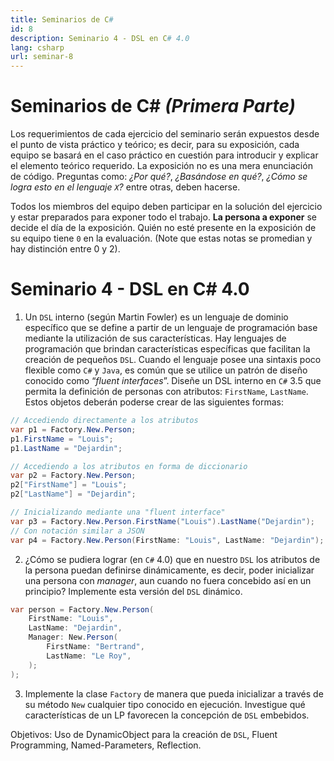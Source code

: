 ```yaml
---
title: Seminarios de C#
id: 8
description: Seminario 4 - DSL en C# 4.0
lang: csharp
url: seminar-8
---
```


# Seminarios de C# _(Primera Parte)_

Los requerimientos de cada ejercicio del seminario serán expuestos desde el punto de vista práctico y teórico; es decir, para su exposición, cada equipo se basará en el caso práctico en cuestión para introducir y explicar el elemento teórico requerido. La exposición no es una mera enunciación de código. Preguntas como: _¿Por qué?_, _¿Basándose en qué?_, _¿Cómo se logra esto en el lenguaje `X`?_ entre otras, deben hacerse.

Todos los miembros del equipo deben participar en la solución del ejercicio y estar preparados para exponer todo el trabajo. **La persona a exponer** se decide el día de la exposición. Quién no esté presente en la exposición de su equipo tiene `0` en la evaluación. (Note que estas notas se promedian y hay distinción entre 0 y 2).

# Seminario 4 - DSL en C# 4.0

1. Un `DSL` interno (según Martin Fowler) es un lenguaje de dominio específico que se define a partir de un lenguaje de programación base mediante la utilización
   de sus características. Hay lenguajes de programación que brindan características específicas que facilitan la creación de pequeños `DSL`. Cuando el lenguaje
   posee una sintaxis poco flexible como `C#` y `Java`, es común que se utilice un patrón de diseño conocido como “_fluent interfaces_”.
   Diseñe un DSL interno en `C#` 3.5 que permita la definición de personas con atributos: `FirstName`, `LastName`. Estos objetos deberán poderse crear de las
   siguientes formas:

```c#
// Accediendo directamente a los atributos
var p1 = Factory.New.Person;
p1.FirstName = "Louis";
p1.LastName = "Dejardin";

// Accediendo a los atributos en forma de diccionario
var p2 = Factory.New.Person;
p2["FirstName"] = "Louis";
p2["LastName"] = "Dejardin";

// Inicializando mediante una "fluent interface"
var p3 = Factory.New.Person.FirstName("Louis").LastName("Dejardin");
// Con notación similar a JSON
var p4 = Factory.New.Person(FirstName: "Louis", LastName: "Dejardin");
```

2. ¿Cómo se pudiera lograr (en `C#` 4.0) que en nuestro `DSL` los atributos de la persona puedan definirse dinámicamente, es decir, poder inicializar una persona con _manager_, aun cuando no fuera concebido así en un principio? Implemente esta versión del `DSL` dinámico.

```c#
var person = Factory.New.Person(
    FirstName: "Louis",
    LastName: "Dejardin",
    Manager: New.Person(
    	FirstName: "Bertrand",
    	LastName: "Le Roy",
    );
);
```

3. Implemente la clase `Factory` de manera que pueda inicializar a través de su método `New` cualquier tipo conocido en ejecución.
Investigue qué características de un LP favorecen la concepción de `DSL` embebidos.

Objetivos: Uso de DynamicObject para la creación de `DSL`, Fluent Programming, Named-Parameters, Reflection.
